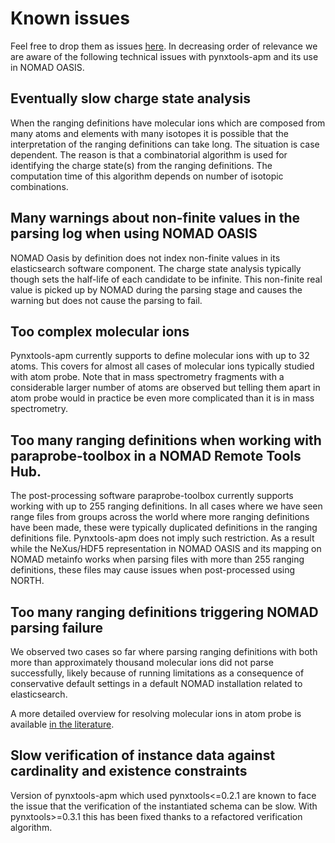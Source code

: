 # Known issues
Feel free to drop them as issues [here](https://github.com/FAIRmat-NFDI/pynxtools-apm/issues).
In decreasing order of relevance we are aware of the following technical issues with pynxtools-apm and its use in NOMAD OASIS.

## Eventually slow charge state analysis
When the ranging definitions have molecular ions which are composed from many atoms and elements with many isotopes
it is possible that the interpretation of the ranging definitions can take long. The situation is case dependent.
The reason is that a combinatorial algorithm is used for identifying the charge state(s) from the ranging definitions.
The computation time of this algorithm depends on number of isotopic combinations.

## Many warnings about non-finite values in the parsing log when using NOMAD OASIS
NOMAD Oasis by definition does not index non-finite values in its elasticsearch software component. The charge state analysis
typically though sets the half-life of each candidate to be infinite. This non-finite real value is picked up by NOMAD during
the parsing stage and causes the warning but does not cause the parsing to fail.

## Too complex molecular ions
Pynxtools-apm currently supports to define molecular ions with up to 32 atoms. This covers for almost all cases of molecular
ions typically studied with atom probe. Note that in mass spectrometry fragments with a considerable larger number of atoms
are observed but telling them apart in atom probe would in practice be even more complicated than it is in mass spectrometry.

## Too many ranging definitions when working with paraprobe-toolbox in a NOMAD Remote Tools Hub.
The post-processing software paraprobe-toolbox currently supports working with up to 255 ranging definitions.
In all cases where we have seen range files from groups across the world where more ranging definitions have been made,
these were typically duplicated definitions in the ranging definitions file. Pynxtools-apm does not imply such
restriction. As a result while the NeXus/HDF5 representation in NOMAD OASIS and its mapping on NOMAD metainfo works
when parsing files with more than 255 ranging definitions, these files may cause issues when post-processed using NORTH.

## Too many ranging definitions triggering NOMAD parsing failure
We observed two cases so far where parsing ranging definitions with both more than approximately thousand molecular ions
did not parse successfully, likely because of running limitations as a consequence of conservative default settings
in a default NOMAD installation related to elasticsearch.

A more detailed overview for resolving molecular ions in atom probe is available [in the literature](https://doi.org/10.1016/j.patter.2020.100192).

## Slow verification of instance data against cardinality and existence constraints
Version of pynxtools-apm which used pynxtools<=0.2.1 are known to face the issue that the verification of the instantiated schema can be slow.
With pynxtools>=0.3.1 this has been fixed thanks to a refactored verification algorithm.




